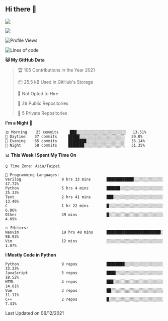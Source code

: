 ## Hi there 👋

![](https://github-readme-stats.vercel.app/api?username=CSY54&theme=nord&show_icons=true)

![](https://github-readme-stats.vercel.app/api/top-langs/?username=CSY54&theme=nord&layout=compact&card_width=445)

<!--START_SECTION:waka-->
![Profile Views](http://img.shields.io/badge/Profile%20Views-2-blue)

![Lines of code](https://img.shields.io/badge/From%20Hello%20World%20I%27ve%20Written-106907%20lines%20of%20code-blue)

**🐱 My GitHub Data** 

> 🏆 105 Contributions in the Year 2021
 > 
> 📦 25.5 kB Used in GitHub's Storage 
 > 
> 🚫 Not Opted to Hire
 > 
> 📜 29 Public Repositories 
 > 
> 🔑 5 Private Repositories  
 > 
**I'm a Night 🦉** 

```text
🌞 Morning    25 commits     ███░░░░░░░░░░░░░░░░░░░░░░   13.51% 
🌆 Daytime    37 commits     █████░░░░░░░░░░░░░░░░░░░░   20.0% 
🌃 Evening    65 commits     ████████░░░░░░░░░░░░░░░░░   35.14% 
🌙 Night      58 commits     ███████░░░░░░░░░░░░░░░░░░   31.35%

```


📊 **This Week I Spent My Time On** 

```text
⌚︎ Time Zone: Asia/Taipei

💬 Programming Languages: 
Verilog                  9 hrs 33 mins       ████████████░░░░░░░░░░░░░   47.72% 
Python                   5 hrs 4 mins        ██████░░░░░░░░░░░░░░░░░░░   25.33% 
Text                     2 hrs 41 mins       ███░░░░░░░░░░░░░░░░░░░░░░   13.46% 
C                        1 hr 22 mins        █░░░░░░░░░░░░░░░░░░░░░░░░   6.86% 
Other                    49 mins             █░░░░░░░░░░░░░░░░░░░░░░░░   4.09%

🔥 Editors: 
Neovim                   19 hrs 48 mins      ████████████████████████░   98.93% 
Vim                      12 mins             ░░░░░░░░░░░░░░░░░░░░░░░░░   1.07%

```

**I Mostly Code in Python** 

```text
Python                   9 repos             ████████░░░░░░░░░░░░░░░░░   33.33% 
JavaScript               5 repos             ████░░░░░░░░░░░░░░░░░░░░░   18.52% 
HTML                     4 repos             ███░░░░░░░░░░░░░░░░░░░░░░   14.81% 
Vue                      3 repos             ██░░░░░░░░░░░░░░░░░░░░░░░   11.11% 
C++                      2 repos             █░░░░░░░░░░░░░░░░░░░░░░░░   7.41%

```



 Last Updated on 06/12/2021
<!--END_SECTION:waka-->

<!--
**CSY54/CSY54** is a ✨ _special_ ✨ repository because its `README.md` (this file) appears on your GitHub profile.

Here are some ideas to get you started:

- 🔭 I’m currently working on ...
- 🌱 I’m currently learning ...
- 👯 I’m looking to collaborate on ...
- 🤔 I’m looking for help with ...
- 💬 Ask me about ...
- 📫 How to reach me: ...
- 😄 Pronouns: ...
- ⚡ Fun fact: ...
-->
